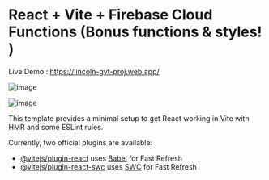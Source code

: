# React + Vite + Firebase Cloud Functions (Bonus functions & styles! )

Live Demo : https://lincoln-gvt-proj.web.app/

![image](https://github.com/user-attachments/assets/88a14a84-171f-4a49-868d-d019e79bc9df)

![image](https://github.com/user-attachments/assets/32b86ae2-73c9-426e-8a5e-5b3dcdde4567)


This template provides a minimal setup to get React working in Vite with HMR and some ESLint rules.

Currently, two official plugins are available:

- [@vitejs/plugin-react](https://github.com/vitejs/vite-plugin-react/blob/main/packages/plugin-react/README.md) uses [Babel](https://babeljs.io/) for Fast Refresh
- [@vitejs/plugin-react-swc](https://github.com/vitejs/vite-plugin-react-swc) uses [SWC](https://swc.rs/) for Fast Refresh

